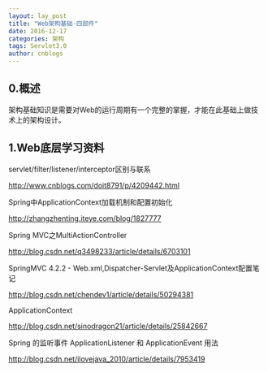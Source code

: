 ```yaml
---
layout: lay_post
title: "Web架构基础-四部件"
date: 2016-12-17
categories: 架构
tags: Servlet3.0
author: cnblogs
---
```


## 0.概述

架构基础知识是需要对Web的运行周期有一个完整的掌握，才能在此基础上做技术上的架构设计。
<!-- more -->

## 1.Web底层学习资料

servlet/filter/listener/interceptor区别与联系

http://www.cnblogs.com/doit8791/p/4209442.html

Spring中ApplicationContext加载机制和配置初始化

http://zhangzhenting.iteye.com/blog/1827777

Spring MVC之MultiActionController

http://blog.csdn.net/q3498233/article/details/6703101

SpringMVC 4.2.2 - Web.xml,Dispatcher-Servlet及ApplicationContext配置笔记

http://blog.csdn.net/chendev1/article/details/50294381

ApplicationContext

http://blog.csdn.net/sinodragon21/article/details/25842667

Spring 的监听事件 ApplicationListener 和 ApplicationEvent 用法

http://blog.csdn.net/ilovejava_2010/article/details/7953419